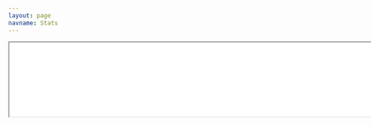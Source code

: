 ```yaml
---
layout: page
navname: Stats
---
```

<center>
	<iframe id="inlineFrameExample"
		title="Inline Frame Example"
		width="800"
		height="150"
		src="stats_old.html">
	</iframe>
</center>
